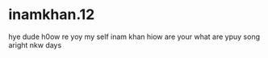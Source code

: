 # inamkhan.12
hye dude h0ow re yoy
my self inam khan hiow are your
what are ypuy song aright nkw days
